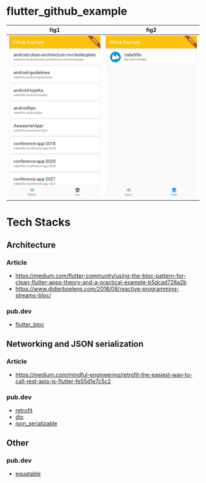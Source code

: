 # flutter_github_example

fig1|fig2
---|---
![fig1](./image/fig1.png)|![fig2](./image/fig2.png)

# Tech Stacks

## Architecture

### Article
* https://medium.com/flutter-community/using-the-bloc-pattern-for-clean-flutter-apps-theory-and-a-practical-example-b5dcad728a2b
* https://www.didierboelens.com/2018/08/reactive-programming-streams-bloc/

### pub.dev
* [flutter_bloc](https://pub.dev/packages/flutter_bloc)


## Networking and JSON serialization

### Article
* https://medium.com/mindful-engineering/retrofit-the-easiest-way-to-call-rest-apis-is-flutter-fe55d1e7c5c2

### pub.dev
* [retrofit](https://pub.dev/packages/retrofit)
* [dio](https://pub.dev/packages/dio)
* [json_serializable](https://pub.dev/packages/json_serializable)


## Other

### pub.dev
* [equatable](https://pub.dev/packages/equatable)
